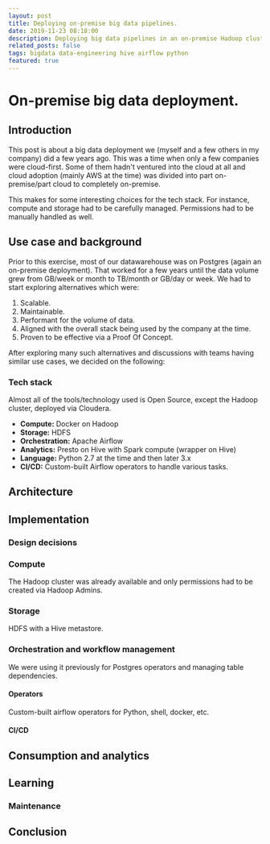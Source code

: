 ```yaml
---
layout: post
title: Deploying on-premise big data pipelines.
date: 2019-11-23 08:18:00
description: Deploying big data pipelines in an on-premise Hadoop cluster.
related_posts: false
tags: bigdata data-engineering hive airflow python
featured: true
---
```


# On-premise big data deployment. #

## Introduction ##
This post is about a big data deployment we (myself and a few others in my company) did a few years ago. This was a time when only a few companies were cloud-first. Some of them hadn't ventured into the cloud at all and cloud adoption (mainly AWS at the time) was divided into part on-premise/part cloud to completely on-premise. 

This makes for some interesting choices for the tech stack. For instance, compute and storage had to be carefully managed. Permissions had to be manually handled as well.

## Use case and background ##
Prior to this exercise, most of our datawarehouse was on Postgres (again an on-premise deployment). That worked for a few years until the data volume grew from GB/week or month to TB/month or GB/day or week. We had to start exploring alternatives which were:
1. Scalable.
2. Maintainable.
3. Performant for the volume of data.
4. Aligned with the overall stack being used by the company at the time.
5. Proven to be effective via a Proof Of Concept.

After exploring many such alternatives and discussions with teams having similar use cases, we decided on the following:

### Tech stack ###
Almost all of the tools/technology used is Open Source, except the Hadoop cluster, deployed via Cloudera.
- **Compute:** Docker on Hadoop
- **Storage:** HDFS 
- **Orchestration:** Apache Airflow 
- **Analytics:** Presto on Hive with Spark compute (wrapper on Hive)
- **Language:** Python 2.7 at the time and then later 3.x
- **CI/CD:** Custom-built Airflow operators to handle various tasks.

## Architecture ##

## Implementation ## 

### Design decisions ###

### Compute ###
The Hadoop cluster was already available and only permissions had to be created via Hadoop Admins.

### Storage ###
HDFS with a Hive metastore.

### Orchestration and workflow management ###
We were using it previously for Postgres operators and managing table dependencies.
#### Operators ####
Custom-built airflow operators for Python, shell, docker, etc.

#### CI/CD ####

## Consumption and analytics ##

## Learning ##
### Maintenance ###

## Conclusion ## 



